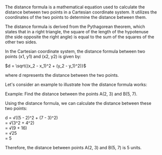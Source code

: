 The distance formula is a mathematical equation used to calculate the distance between two points in a Cartesian coordinate system. It utilizes the coordinates of the two points to determine the distance between them.

The distance formula is derived from the Pythagorean theorem, which states that in a right triangle, the square of the length of the hypotenuse (the side opposite the right angle) is equal to the sum of the squares of the other two sides.

In the Cartesian coordinate system, the distance formula between two points (x1, y1) and (x2, y2) is given by:

$d = \sqrt{(x_2 - x_1)^2 + (y_2 - y_1)^2)}$

where d represents the distance between the two points.

Let's consider an example to illustrate how the distance formula works:

Example: Find the distance between the points A(2, 3) and B(5, 7).

Using the distance formula, we can calculate the distance between these two points:

d = √((5 - 2)^2 + (7 - 3)^2)  
= √(3^2 + 4^2)  
= √(9 + 16)  
= √25  
= 5

Therefore, the distance between points A(2, 3) and B(5, 7) is 5 units.